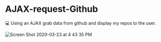 # AJAX-request-Github
💻 Using an AJAX grab data from github and display my repos to the user. 

![Screen Shot 2020-03-23 at 4 43 35 PM](https://user-images.githubusercontent.com/43420527/77374237-62fb2600-6d27-11ea-8652-00b6f72d96d4.png)
